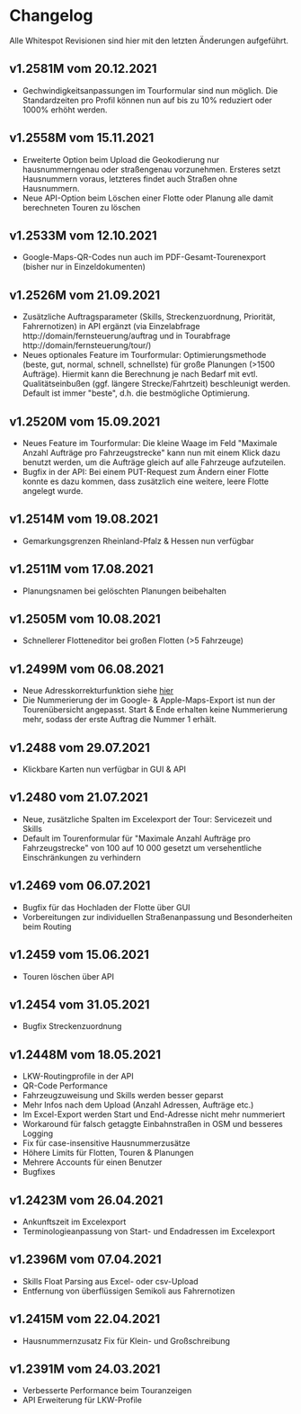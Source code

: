 # Changelog

Alle Whitespot Revisionen sind hier mit den letzten Änderungen aufgeführt.

## v1.2581M vom 20.12.2021
- Gechwindigkeitsanpassungen im Tourformular sind nun möglich. Die Standardzeiten pro Profil können nun auf bis zu 10% reduziert oder 1000% erhöht werden.

## v1.2558M vom 15.11.2021
- Erweiterte Option beim Upload die Geokodierung nur hausnummerngenau oder straßengenau vorzunehmen. Ersteres setzt Hausnummern voraus, letzteres findet auch Straßen ohne Hausnummern.
- Neue API-Option beim Löschen einer Flotte oder Planung alle damit berechneten Touren zu löschen 

## v1.2533M vom 12.10.2021
- Google-Maps-QR-Codes nun auch im PDF-Gesamt-Tourenexport (bisher nur in Einzeldokumenten)

## v1.2526M vom 21.09.2021
- Zusätzliche Auftragsparameter (Skills, Streckenzuordnung, Priorität, Fahrernotizen) in API ergänzt (via Einzelabfrage http://domain/fernsteuerung/auftrag und in Tourabfrage http://domain/fernsteuerung/tour/<tour-id>)
- Neues optionales Feature im Tourformular: Optimierungsmethode (beste, gut, normal, schnell, schnellste) für große Planungen (>1500 Aufträge). Hiermit kann die Berechnung je nach Bedarf mit evtl. Qualitätseinbußen (ggf. längere Strecke/Fahrtzeit) beschleunigt werden. Default ist immer "beste", d.h. die bestmögliche Optimierung.

## v1.2520M vom 15.09.2021
- Neues Feature im Tourformular: Die kleine Waage im Feld "Maximale Anzahl Aufträge pro Fahrzeugstrecke" kann nun mit einem Klick dazu benutzt werden, um die Aufträge gleich auf alle Fahrzeuge aufzuteilen.
- Bugfix in der API: Bei einem PUT-Request zum Ändern einer Flotte konnte es dazu kommen, dass zusätzlich eine weitere, leere Flotte angelegt wurde. 

## v1.2514M vom 19.08.2021
- Gemarkungsgrenzen Rheinland-Pfalz & Hessen nun verfügbar

## v1.2511M vom 17.08.2021
- Planungsnamen bei gelöschten Planungen beibehalten

## v1.2505M vom 10.08.2021
- Schnellerer Flotteneditor bei großen Flotten (>5 Fahrzeuge)

## v1.2499M vom 06.08.2021
- Neue Adresskorrekturfunktion siehe [hier](https://multiroute-tour.de/tipps/#adressen-korrigieren-mit-google-maps) 
- Die Nummerierung der im Google- & Apple-Maps-Export ist nun der Tourenübersicht angepasst. Start & Ende erhalten keine Nummerierung mehr, sodass der erste Auftrag die Nummer 1 erhält.

## v1.2488 vom 29.07.2021
- Klickbare Karten nun verfügbar in GUI & API 

## v1.2480 vom 21.07.2021
- Neue, zusätzliche Spalten im Excelexport der Tour: Servicezeit und Skills 
- Default im Tourenformular für "Maximale Anzahl Aufträge pro Fahrzeugstrecke" von 100 auf 10 000 gesetzt um versehentliche Einschränkungen zu verhindern

## v1.2469 vom 06.07.2021
- Bugfix für das Hochladen der Flotte über GUI 
- Vorbereitungen zur individuellen Straßenanpassung und Besonderheiten beim Routing

## v1.2459 vom 15.06.2021
- Touren löschen über API

## v1.2454 vom 31.05.2021
- Bugfix Streckenzuordnung

## v1.2448M vom 18.05.2021
- LKW-Routingprofile in der API
- QR-Code Performance
- Fahrzeugzuweisung und Skills werden besser geparst
- Mehr Infos nach dem Upload (Anzahl Adressen, Aufträge etc.)
- Im Excel-Export werden Start und End-Adresse nicht mehr nummeriert
- Workaround für falsch getaggte Einbahnstraßen in OSM und besseres Logging
- Fix für case-insensitive Hausnummerzusätze
- Höhere Limits für Flotten, Touren & Planungen
- Mehrere Accounts für einen Benutzer
- Bugfixes

## v1.2423M vom 26.04.2021
- Ankunftszeit im Excelexport
- Terminologieanpassung von Start- und Endadressen im Excelexport

## v1.2396M vom 07.04.2021
- Skills Float Parsing aus Excel- oder csv-Upload
- Entfernung von überflüssigen Semikoli aus Fahrernotizen

## v1.2415M vom 22.04.2021
- Hausnummernzusatz Fix für Klein- und Großschreibung

## v1.2391M vom 24.03.2021
- Verbesserte Performance beim Touranzeigen
- API Erweiterung für LKW-Profile
